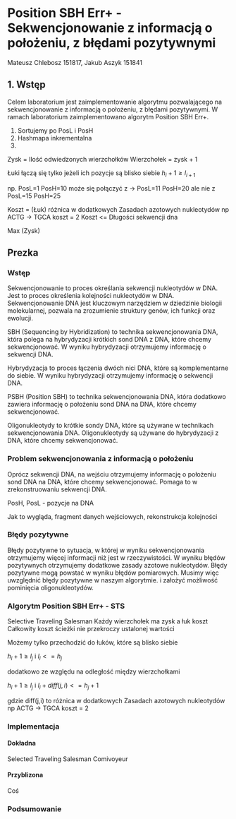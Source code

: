 # Position SBH Err+ - Sekwencjonowanie z informacją o położeniu, z błędami pozytywnymi
Mateusz Chlebosz 151817, Jakub Aszyk 151841

## 1. Wstęp
Celem laboratorium jest zaimplementowanie algorytmu pozwalającego na sekwencjonowanie z informacją o położeniu, z błędami pozytywnymi. W ramach laboratorium zaimplementowano algorytm Position SBH Err+.


1. Sortujemy po PosL i PosH
2. Hashmapa inkrementalna
3.

Zysk = Ilość odwiedzonych wierzchołków
Wierzchołek = zysk + 1

<!-- Zysk łuku – zależny od odległości pomiędzy wierzchołkami????? -->

Łuki łączą się tylko jeżeli ich pozycje są blisko siebie $h_i+1 ≥ l_{i+1}$

np. PosL=1 PosH=10 może się połączyć z -> PosL=11 PosH=20
ale nie z PosL=15 PosH=25

Koszt = (Łuk) różnica w dodatkowych Zasadach azotowych nukleotydów np ACTG -> TGCA koszt = 2
Koszt <= Długości sekwencji dna

Max (Zysk)



## Prezka

### Wstęp

Sekwencjonowanie to proces określania sekwencji nukleotydów w DNA. Jest to proces określenia kolejności nukleotydów w DNA. Sekwencjonowanie DNA jest kluczowym narzędziem w dziedzinie biologii molekularnej, pozwala na zrozumienie struktury genów, ich funkcji oraz ewolucji.

SBH (Sequencing by Hybridization) to technika sekwencjonowania DNA, która polega na hybrydyzacji krótkich sond DNA z DNA, które chcemy sekwencjonować. W wyniku hybrydyzacji otrzymujemy informację o sekwencji DNA.

Hybrydyzacja to proces łączenia dwóch nici DNA, które są komplementarne do siebie. W wyniku hybrydyzacji otrzymujemy informację o sekwencji DNA.

PSBH (Position SBH) to technika sekwencjonowania DNA, która dodatkowo zawiera informację o położeniu sond DNA na DNA, które chcemy sekwencjonować.

Oligonukleotydy to krótkie sondy DNA, które są używane w technikach sekwencjonowania DNA. Oligonukleotydy są używane do hybrydyzacji z DNA, które chcemy sekwencjonować.

### Problem sekwencjonowania z informacją o położeniu

Oprócz sekwencji DNA, na wejściu otrzymujemy informację o położeniu sond DNA na DNA, które chcemy sekwencjonować. Pomaga to w zrekonstruowaniu sekwencji DNA.

PosH, PosL - pozycje na DNA

Jak to wygląda, fragment danych wejściowych, rekonstrukcja kolejności

### Błędy pozytywne

Błędy pozytywne to sytuacja, w której w wyniku sekwencjonowania otrzymujemy więcej informacji niż jest w rzeczywistości. W wyniku błędów pozytywnych otrzymujemy dodatkowe zasady azotowe nukleotydów. Błędy pozytywne mogą powstać w wyniku błędów pomiarowych. Musimy więc uwzględnić błędy pozytywne w naszym algorytmie. i założyć możliwość pominięcia oligonukleotydów.

### Algorytm Position SBH Err+ - STS

Selective Traveling Salesman
Każdy wierzchołek ma zysk a łuk koszt
Całkowity koszt ścieżki nie przekroczy ustalonej wartości

Możemy tylko przechodzić do łuków, które są blisko siebie

$h_i+1 ≥ l_{j}$ i $l_i <= h_{j}$

dodatkowo ze względu na odległość między wierzchołkami

$h_i+1 ≥ l_{j}$ i $l_i + diff(j,i) <= h_{j} + 1$


gdzie diff(j,i) to różnica w dodatkowych Zasadach azotowych nukleotydów np
ACTG -> TGCA koszt = 2


### Implementacja

#### Dokładna

Selected Traveling Salesman Comivoyeur

#### Przyblizona

Coś

### Podsumowanie

